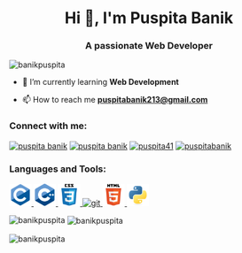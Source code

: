 <h1 align="center">Hi 👋, I'm Puspita Banik</h1>
<h3 align="center">A passionate Web Developer</h3>

<p align="left"> <img src="https://komarev.com/ghpvc/?username=banikpuspita&label=Profile%20views&color=0e75b6&style=flat" alt="banikpuspita" /> </p>

- 🌱 I’m currently learning **Web Development**

- 📫 How to reach me **puspitabanik213@gmail.com**

<h3 align="left">Connect with me:</h3>
<p align="left">
<a href="https://linkedin.com/in/puspita banik" target="blank"><img align="center" src="https://raw.githubusercontent.com/rahuldkjain/github-profile-readme-generator/master/src/images/icons/Social/linked-in-alt.svg" alt="puspita banik" height="30" width="40" /></a>
<a href="https://fb.com/puspita banik" target="blank"><img align="center" src="https://raw.githubusercontent.com/rahuldkjain/github-profile-readme-generator/master/src/images/icons/Social/facebook.svg" alt="puspita banik" height="30" width="40" /></a>
<a href="https://www.codechef.com/users/puspita41" target="blank"><img align="center" src="https://cdn.jsdelivr.net/npm/simple-icons@3.1.0/icons/codechef.svg" alt="puspita41" height="30" width="40" /></a>
<a href="https://codeforces.com/profile/puspitabanik" target="blank"><img align="center" src="https://raw.githubusercontent.com/rahuldkjain/github-profile-readme-generator/master/src/images/icons/Social/codeforces.svg" alt="puspitabanik" height="30" width="40" /></a>
</p>

<h3 align="left">Languages and Tools:</h3>
<p align="left"> <a href="https://www.cprogramming.com/" target="_blank" rel="noreferrer"> <img src="https://raw.githubusercontent.com/devicons/devicon/master/icons/c/c-original.svg" alt="c" width="40" height="40"/> </a> <a href="https://www.w3schools.com/cpp/" target="_blank" rel="noreferrer"> <img src="https://raw.githubusercontent.com/devicons/devicon/master/icons/cplusplus/cplusplus-original.svg" alt="cplusplus" width="40" height="40"/> </a> <a href="https://www.w3schools.com/css/" target="_blank" rel="noreferrer"> <img src="https://raw.githubusercontent.com/devicons/devicon/master/icons/css3/css3-original-wordmark.svg" alt="css3" width="40" height="40"/> </a> <a href="https://git-scm.com/" target="_blank" rel="noreferrer"> <img src="https://www.vectorlogo.zone/logos/git-scm/git-scm-icon.svg" alt="git" width="40" height="40"/> </a> <a href="https://www.w3.org/html/" target="_blank" rel="noreferrer"> <img src="https://raw.githubusercontent.com/devicons/devicon/master/icons/html5/html5-original-wordmark.svg" alt="html5" width="40" height="40"/> </a> <a href="https://www.python.org" target="_blank" rel="noreferrer"> <img src="https://raw.githubusercontent.com/devicons/devicon/master/icons/python/python-original.svg" alt="python" width="40" height="40"/> </a> </p>

<p><img align="left" src="https://github-readme-stats.vercel.app/api/top-langs?username=banikpuspita&show_icons=true&locale=en&layout=compact" alt="banikpuspita" /></p>

<p>&nbsp;<img align="center" src="https://github-readme-stats.vercel.app/api?username=banikpuspita&show_icons=true&locale=en" alt="banikpuspita" /></p>

<p><img align="center" src="https://github-readme-streak-stats.herokuapp.com/?user=banikpuspita&" alt="banikpuspita" /></p>

